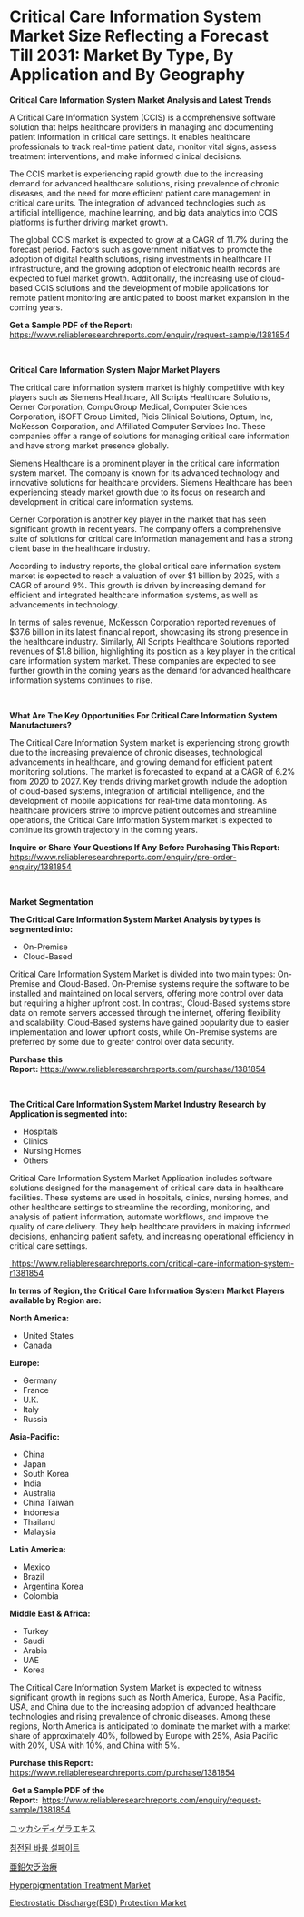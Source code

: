 <p><h1>Critical Care Information System Market Size Reflecting a Forecast Till 2031: Market By Type, By Application and By Geography</h1></p><p><strong>Critical Care Information System Market Analysis and Latest Trends</strong></p>
<p><p>A Critical Care Information System (CCIS) is a comprehensive software solution that helps healthcare providers in managing and documenting patient information in critical care settings. It enables healthcare professionals to track real-time patient data, monitor vital signs, assess treatment interventions, and make informed clinical decisions.</p><p>The CCIS market is experiencing rapid growth due to the increasing demand for advanced healthcare solutions, rising prevalence of chronic diseases, and the need for more efficient patient care management in critical care units. The integration of advanced technologies such as artificial intelligence, machine learning, and big data analytics into CCIS platforms is further driving market growth.</p><p>The global CCIS market is expected to grow at a CAGR of 11.7% during the forecast period. Factors such as government initiatives to promote the adoption of digital health solutions, rising investments in healthcare IT infrastructure, and the growing adoption of electronic health records are expected to fuel market growth. Additionally, the increasing use of cloud-based CCIS solutions and the development of mobile applications for remote patient monitoring are anticipated to boost market expansion in the coming years.</p></p>
<p><strong>Get a Sample PDF of the Report:&nbsp;</strong> <a href="https://www.reliableresearchreports.com/enquiry/request-sample/1381854">https://www.reliableresearchreports.com/enquiry/request-sample/1381854</a></p>
<p>&nbsp;</p>
<p><strong>Critical Care Information System Major Market Players</strong></p>
<p><p>The critical care information system market is highly competitive with key players such as Siemens Healthcare, All Scripts Healthcare Solutions, Cerner Corporation, CompuGroup Medical, Computer Sciences Corporation, iSOFT Group Limited, Picis Clinical Solutions, Optum, Inc, McKesson Corporation, and Affiliated Computer Services Inc. These companies offer a range of solutions for managing critical care information and have strong market presence globally.</p><p>Siemens Healthcare is a prominent player in the critical care information system market. The company is known for its advanced technology and innovative solutions for healthcare providers. Siemens Healthcare has been experiencing steady market growth due to its focus on research and development in critical care information systems.</p><p>Cerner Corporation is another key player in the market that has seen significant growth in recent years. The company offers a comprehensive suite of solutions for critical care information management and has a strong client base in the healthcare industry.</p><p>According to industry reports, the global critical care information system market is expected to reach a valuation of over $1 billion by 2025, with a CAGR of around 9%. This growth is driven by increasing demand for efficient and integrated healthcare information systems, as well as advancements in technology.</p><p>In terms of sales revenue, McKesson Corporation reported revenues of $37.6 billion in its latest financial report, showcasing its strong presence in the healthcare industry. Similarly, All Scripts Healthcare Solutions reported revenues of $1.8 billion, highlighting its position as a key player in the critical care information system market. These companies are expected to see further growth in the coming years as the demand for advanced healthcare information systems continues to rise.</p></p>
<p>&nbsp;</p>
<p><strong>What Are The Key Opportunities For Critical Care Information System Manufacturers?</strong></p>
<p><p>The Critical Care Information System market is experiencing strong growth due to the increasing prevalence of chronic diseases, technological advancements in healthcare, and growing demand for efficient patient monitoring solutions. The market is forecasted to expand at a CAGR of 6.2% from 2020 to 2027. Key trends driving market growth include the adoption of cloud-based systems, integration of artificial intelligence, and the development of mobile applications for real-time data monitoring. As healthcare providers strive to improve patient outcomes and streamline operations, the Critical Care Information System market is expected to continue its growth trajectory in the coming years.</p></p>
<p><strong>Inquire or Share Your Questions If Any Before Purchasing This Report:</strong> <a href="https://www.reliableresearchreports.com/enquiry/pre-order-enquiry/1381854">https://www.reliableresearchreports.com/enquiry/pre-order-enquiry/1381854</a></p>
<p>&nbsp;</p>
<p><strong>Market Segmentation</strong></p>
<p><strong>The Critical Care Information System Market Analysis by types is segmented into:</strong></p>
<p><ul><li>On-Premise</li><li>Cloud-Based</li></ul></p>
<p><p>Critical Care Information System Market is divided into two main types: On-Premise and Cloud-Based. On-Premise systems require the software to be installed and maintained on local servers, offering more control over data but requiring a higher upfront cost. In contrast, Cloud-Based systems store data on remote servers accessed through the internet, offering flexibility and scalability. Cloud-Based systems have gained popularity due to easier implementation and lower upfront costs, while On-Premise systems are preferred by some due to greater control over data security.</p></p>
<p><strong>Purchase this Report:&nbsp;</strong><a href="https://www.reliableresearchreports.com/purchase/1381854">https://www.reliableresearchreports.com/purchase/1381854</a></p>
<p>&nbsp;</p>
<p><strong>The Critical Care Information System Market Industry Research by Application is segmented into:</strong></p>
<p><ul><li>Hospitals</li><li>Clinics</li><li>Nursing Homes</li><li>Others</li></ul></p>
<p><p>Critical Care Information System Market Application includes software solutions designed for the management of critical care data in healthcare facilities. These systems are used in hospitals, clinics, nursing homes, and other healthcare settings to streamline the recording, monitoring, and analysis of patient information, automate workflows, and improve the quality of care delivery. They help healthcare providers in making informed decisions, enhancing patient safety, and increasing operational efficiency in critical care settings.</p></p>
<p><a href="https://www.reliableresearchreports.com/critical-care-information-system-r1381854">&nbsp;https://www.reliableresearchreports.com/critical-care-information-system-r1381854</a></p>
<p><strong>In terms of Region, the Critical Care Information System Market Players available by Region are:</strong></p>
<p>
    <p> <strong> North America: </strong>
        <ul>
            <li>United States</li>
            <li>Canada</li>
        </ul>
        </p> 
    <p> <strong> Europe: </strong>
        <ul>
            <li>Germany</li>
            <li>France</li>
            <li>U.K.</li>
            <li>Italy</li>
            <li>Russia</li>
        </ul>
        </p> 
    <p> <strong> Asia-Pacific: </strong>
        <ul>
            <li>China</li>
            <li>Japan</li>
            <li>South Korea</li>
            <li>India</li>
            <li>Australia</li>
            <li>China Taiwan</li>
            <li>Indonesia</li>
            <li>Thailand</li>
            <li>Malaysia</li>
        </ul>
        </p> 
    <p> <strong> Latin America: </strong>
        <ul>
            <li>Mexico</li>
            <li>Brazil</li>
            <li>Argentina Korea</li>
            <li>Colombia</li>
        </ul>
        </p> 
    <p> <strong> Middle East & Africa: </strong>
        <ul>
            <li>Turkey</li>
            <li>Saudi</li>
            <li>Arabia</li>
            <li>UAE</li>
            <li>Korea</li>
        </ul>
    </p>
    </p>
<p><p>The Critical Care Information System Market is expected to witness significant growth in regions such as North America, Europe, Asia Pacific, USA, and China due to the increasing adoption of advanced healthcare technologies and rising prevalence of chronic diseases. Among these regions, North America is anticipated to dominate the market with a market share of approximately 40%, followed by Europe with 25%, Asia Pacific with 20%, USA with 10%, and China with 5%.</p></p>
<p><strong>Purchase this Report: </strong><a href="https://www.reliableresearchreports.com/purchase/1381854">https://www.reliableresearchreports.com/purchase/1381854</a></p>
<p>&nbsp;<strong>Get a Sample PDF of the Report:&nbsp;&nbsp;</strong><a href="https://www.reliableresearchreports.com/enquiry/request-sample/1381854">https://www.reliableresearchreports.com/enquiry/request-sample/1381854</a></p>
<p><strong></strong></p>
<p><p><a href="https://github.com/ReyesKohler20231/Market-Research-Report-List-1/blob/main/385270246445.md">ユッカシディゲラエキス</a></p><p><a href="https://github.com/Elenrrera7685/Market-Research-Report-List-1/blob/main/699163342362.md">침전된 바륨 설페이트</a></p><p><a href="https://github.com/hardee896/Market-Research-Report-List-1/blob/main/583760646446.md">亜鉛欠乏治療</a></p><p><a href="https://github.com/sonuprakash1/Market-Research-Report-List-2/blob/main/hyperpigmentation-treatment-market.md">Hyperpigmentation Treatment Market</a></p><p><a href="https://issuu.com/reportprime-2/docs/electrostatic-dischargeesd-protection-market-size-">Electrostatic Discharge(ESD) Protection Market</a></p></p>